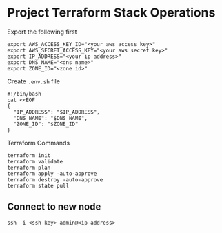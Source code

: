 # Project Terraform Stack Operations
Export the following first
```
export AWS_ACCESS_KEY_ID="<your aws access key>"
export AWS_SECRET_ACCESS_KEY="<your aws secret key>"
export IP_ADDRESS="<your ip address>"
export DNS_NAME="<dns name>"
export ZONE_ID="<zone id>"
```

Create `.env.sh` file
```
#!/bin/bash
cat <<EOF
{
  "IP_ADDRESS": "$IP_ADDRESS",
  "DNS_NAME": "$DNS_NAME",  
  "ZONE_ID": "$ZONE_ID"
}
```

Terraform Commands
```
terraform init
terraform validate
terraform plan 
terraform apply -auto-approve
terraform destroy -auto-approve
terraform state pull
```

## Connect to new node
```
ssh -i <ssh key> admin@<ip address>
```
